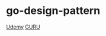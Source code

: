 # go-design-pattern

[Udemy](https://www.udemy.com/course/design-patterns-go/)
[GURU](https://refactoring.guru/)